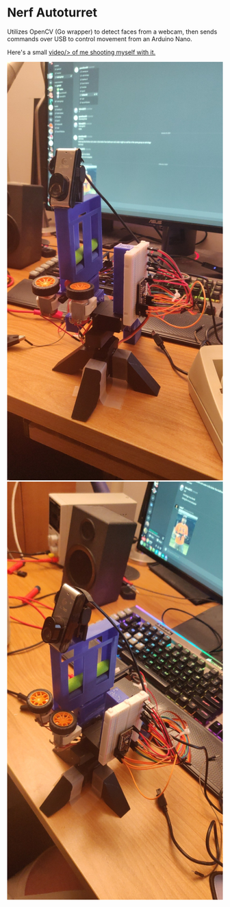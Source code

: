 # Nerf Autoturret
Utilizes OpenCV (Go wrapper) to detect faces from a webcam, then sends commands over USB to control movement from an Arduino Nano.

Here's a small <a href="https://www.youtube.com/watch?v=S9ck80dR73s">video/> of me shooting myself with it. 

<img src="turret1.jpg" alt="turret1.jpg" style="height:25%"/>
<img src="turret2.jpg" alt="turret2.jpg" style="height:25%"/>

